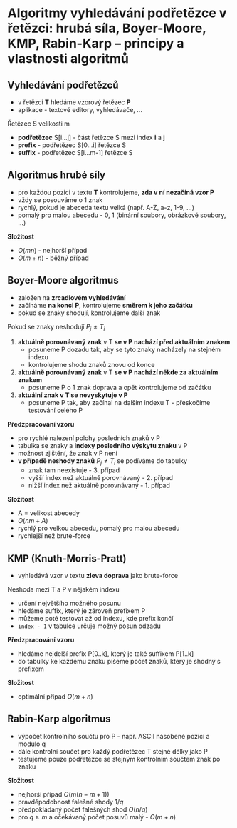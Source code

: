 # Algoritmy vyhledávání podřetězce v řetězci: hrubá síla, Boyer-Moore, KMP, Rabin-Karp – principy a vlastnosti algoritmů

## Vyhledávání podřetězců

- v řetězci **T** hledáme vzorový řetězec **P**
- aplikace - textové editory, vyhledávače, ...

Řetězec S velikosti m
- **podřetězec** S[i...j] - část řetězce S mezi index **i** a **j**
- **prefix** - podřetězec S[0...i] řetězce S
- **suffix** - podřetězec S[i...m-1] řetězce S

## Algoritmus hrubé síly

- pro každou pozici v textu **T** kontrolujeme, **zda v ní nezačíná vzor P**
- vždy se posouváme o 1 znak
- rychlý, pokud je abeceda textu velká (např. A-Z, a-z, 1-9, ...)
- pomalý pro malou abecedu - 0, 1 (binární soubory, obrázkové soubory, ...)

**Složitost**
- $O(mn)$ - nejhorší případ
- $O(m+n)$ - běžný případ

## Boyer-Moore algoritmus

- založen na **zrcadlovém vyhledávání**
- začínáme **na konci P**, kontrolujeme **směrem k jeho začátku**
- pokud se znaky shodují, kontrolujeme další znak

Pokud se znaky neshodují $P_{j} \neq T_{i}$
1. **aktuálně porovnávaný znak** v T **se v P nachází před aktuálním znakem**
	- posuneme P dozadu tak, aby se tyto znaky nacházely na stejném indexu
	- kontrolujeme shodu znaků znovu od konce
2. **aktuálně porovnávaný znak** v T **se v P nachází někde za aktuálním znakem**
	- posuneme P o 1 znak doprava a opět kontrolujeme od začátku
3. **aktuální znak v T se nevyskytuje v P**
	- posuneme P tak, aby začínal na dalším indexu T - přeskočíme testování celého P

**Předzpracování vzoru**
- pro rychlé nalezení polohy posledních znaků v P
- tabulka se znaky a **indexy posledního výskytu znaku** v P
- možnost zjištění, že znak v P není
- **v případě neshody znaků**  $P_{j} \neq T_{i}$ se podíváme do tabulky
	- znak tam neexistuje - 3. případ
	- vyšší index než aktuálně porovnávaný - 2. případ
	- nižší index než aktuálně porovnávaný - 1. případ

**Složitost**
- A = velikost abecedy
- $O(nm + A)$
- rychlý pro velkou abecedu, pomalý pro malou abecedu
- rychlejší než brute-force

## KMP (Knuth-Morris-Pratt)

- vyhledává vzor v textu **zleva doprava** jako brute-force

Neshoda mezi T a P v nějakém indexu
- určení největšího možného posunu
- hledáme suffix, který je zároveň prefixem P
- můžeme poté testovat až od indexu, kde prefix končí
- `index - 1` v tabulce určuje možný posun odzadu

**Předzpracování vzoru**
- hledáme nejdelší prefix P[0..k], který je také suffixem P[1..k]
- do tabulky ke každému znaku píšeme počet znaků, který je shodný s prefixem

**Složitost**
- optimální případ $O(m+n)$

## Rabin-Karp algoritmus

- výpočet kontrolního součtu pro P - např. ASCII násobené pozicí a modulo q
- dále kontrolní součet pro každý podřetězec T stejné délky jako P
- testujeme pouze podřetězce se stejným kontrolním součtem znak po znaku

**Složitost**
- nejhorší případ $O(m(n-m+1))$
- pravděpodobnost falešné shody $1/q$
- předpokládaný počet falešných shod $O(n/q)$
- pro $q \geq m$ a očekávaný počet posuvů malý - $O(m+n)$